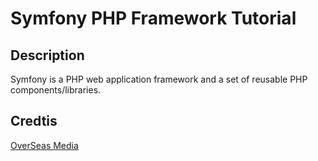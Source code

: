 # Symfony PHP Framework Tutorial

## Description

Symfony is a PHP web application framework and a set of reusable PHP components/libraries.

## Credtis

[OverSeas Media](https://youtu.be/Bo0guUbL5uo)
